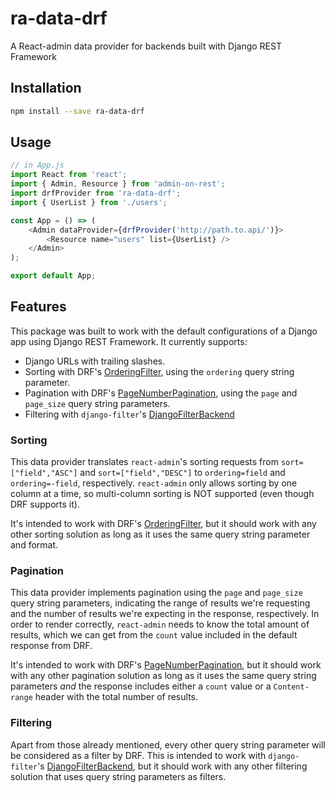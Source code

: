 # ra-data-drf
A React-admin data provider for backends built with Django REST Framework

## Installation

```sh
npm install --save ra-data-drf
```

## Usage

```js
// in App.js
import React from 'react';
import { Admin, Resource } from 'admin-on-rest';
import drfProvider from 'ra-data-drf';
import { UserList } from './users';

const App = () => (
    <Admin dataProvider={drfProvider('http://path.to.api/')}>
        <Resource name="users" list={UserList} />
    </Admin>
);

export default App;
```

## Features

This package was built to work with the default configurations of a Django app using Django REST Framework. It currently supports:

* Django URLs with trailing slashes.
* Sorting with DRF's [OrderingFilter](https://www.django-rest-framework.org/api-guide/filtering/#orderingfilter), using the `ordering` query string parameter.
* Pagination with DRF's [PageNumberPagination](https://www.django-rest-framework.org/api-guide/pagination/#pagenumberpagination), using the `page` and `page_size` query string parameters.
* Filtering with `django-filter`'s [DjangoFilterBackend](https://www.django-rest-framework.org/api-guide/filtering/#djangofilterbackend)


### Sorting

This data provider translates `react-admin`'s sorting requests from `sort=["field","ASC"]` and `sort=["field","DESC"]` to `ordering=field` and `ordering=-field`, respectively. `react-admin` only allows sorting by one column at a time, so multi-column sorting is NOT supported (even though DRF supports it).

 It's intended to work with DRF's [OrderingFilter](https://www.django-rest-framework.org/api-guide/filtering/#orderingfilter), but it should work with any other sorting solution as long as it uses the same query string parameter and format.


### Pagination

This data provider implements pagination using the `page` and `page_size` query string parameters, indicating the range of results we're requesting and the number of results we're expecting in the response, respectively. In order to render correctly, `react-admin` needs to know the total amount of results, which we can get from the `count` value included in the default response from DRF.

 It's intended to work with DRF's [PageNumberPagination](https://www.django-rest-framework.org/api-guide/pagination/#pagenumberpagination), but it should work with any other pagination solution as long as it uses the same query string parameters _and_ the response includes either a `count` value or a `Content-range` header with the total number of results.


### Filtering

Apart from those already mentioned, every other query string parameter will be considered as a filter by DRF. This is intended to work with `django-filter`'s [DjangoFilterBackend](https://www.django-rest-framework.org/api-guide/filtering/#djangofilterbackend), but it should work with any other filtering solution that uses query string parameters as filters.
